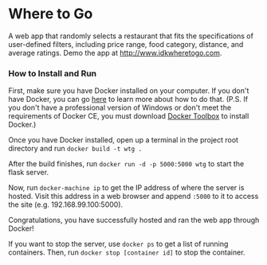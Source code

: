 # Where to Go
A web app that randomly selects a restaurant that fits the specifications of user-defined filters, including price range, food category, distance, and average ratings. Demo the app at http://www.idkwheretogo.com.

### How to Install and Run ###
First, make sure you have Docker installed on your computer. If you don't have Docker, you can go [here](https://docs.docker.com/install/#supported-platforms) to learn more about how to do that. (P.S. If you don't have a professional version of Windows or don't meet the requirements of Docker CE, you must download [Docker Toolbox](https://docs.docker.com/toolbox/overview) to install Docker.)

Once you have Docker installed, open up a terminal in the project root directory and run `docker build -t wtg .`

After the build finishes, run `docker run -d -p 5000:5000 wtg` to start the flask server.

Now, run `docker-machine ip` to get the IP address of where the server is hosted. Visit this address in a web browser and append `:5000` to it to access the site (e.g. 192.168.99.100:5000).

Congratulations, you have successfully hosted and ran the web app through Docker!

If you want to stop the server, use `docker ps` to get a list of running containers. Then, run `docker stop [container id]` to stop the container.
